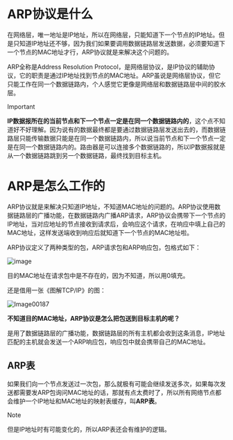# ARP协议是什么

在网络层，唯一地址是IP地址，所以在网络层，只能知道下一个节点的IP地址。但是只知道IP地址还不够，因为我们如果要调用数据链路层发送数据，必须要知道下一个节点的MAC地址才行，ARP协议就是来解决这个问题的。

ARP全称是Address Resolution Protocol，是网络层协议，是IP协议的辅助协议，它的职责是通过IP地址找到节点的MAC地址。ARP虽说是网络层协议，但它只能工作在同一个数据链路内，个人感觉它更像是网络层和数据链路层中间的胶水层。

> [!IMPORTANT]
> **IP数据报所在的当前节点和下一个节点一定是在同一个数据链路内的**，这个点不知道好不好理解。因为说有的数据最终都是要通过数据链路层发送出去的，而数据链路层只能传输数据只能是在同一个数据链路内，所以说当前节点和下一个节点一定是在同一个数据链路内的。路由器是可以连接多个数据链路的，所以IP数据报就是从一个数据链路跳到另一个数据链路，最终找到目标主机。

# ARP是怎么工作的

ARP协议就是来解决只知道IP地址，不知道MAC地址的问题的。ARP协议使用数据链路层的广播功能，在数据链路内广播ARP请求，ARP协议会携带下一个节点的IP地址，当对应地址的节点接收到请求后，会响应这个请求，在响应中填上自己的MAC地址，这样发送端收到响应后就知道下一个节点的MAC地址啦。

ARP协议定义了两种类型的包，ARP请求包和ARP响应包，包格式如下：

![image](https://github.com/user-attachments/assets/bcacaedd-b077-451f-9130-62f8bba32775)

目的MAC地址在请求包中是不存在的，因为不知道，所以用0填充。

还是借用一张《图解TCP/IP》的图：

![Image00187](https://github.com/user-attachments/assets/ee8a4fa9-10f2-4a81-88e0-153541c5f412)

**不知道目的MAC地址，ARP协议是怎么把包送到目标主机的呢？**

是用了数据链路层的广播功能，数据链路层的所有主机都会收到这条消息，IP地址匹配的主机就会发送一个ARP响应包，响应包中就会携带自己的MAC地址。

## ARP表

如果我们向一个节点发送过一次包，那么就极有可能会继续发送多次，如果每次发送都需要发ARP包询问MAC地址的话，那就有点太费时了，所以所有网络节点都会维护一个IP地址和MAC地址的映射表缓存，叫**ARP表**。

> [!NOTE]
> 但是IP地址时有可能变化的，所以ARP表还会有维护的逻辑。

